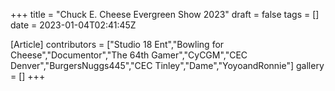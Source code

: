 +++
title = "Chuck E. Cheese Evergreen Show 2023"
draft = false
tags = []
date = 2023-01-04T02:41:45Z

[Article]
contributors = ["Studio 18 Ent","Bowling for Cheese","Documentor","The 64th Gamer","CyCGM","CEC Denver","BurgersNuggs445","CEC Tinley","Dame","YoyoandRonnie"]
gallery = []
+++
